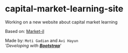 # capital-market-learning-site
Working on a new website about capital market learning

Based on: [Market-il](http://market-il.chaispot.com/)

Made by: `Moti Gadian` and `Avi Hayun`  
_'Developing with <strong>[Bootstrap](http://getbootstrap.com/)</strong>_'  
